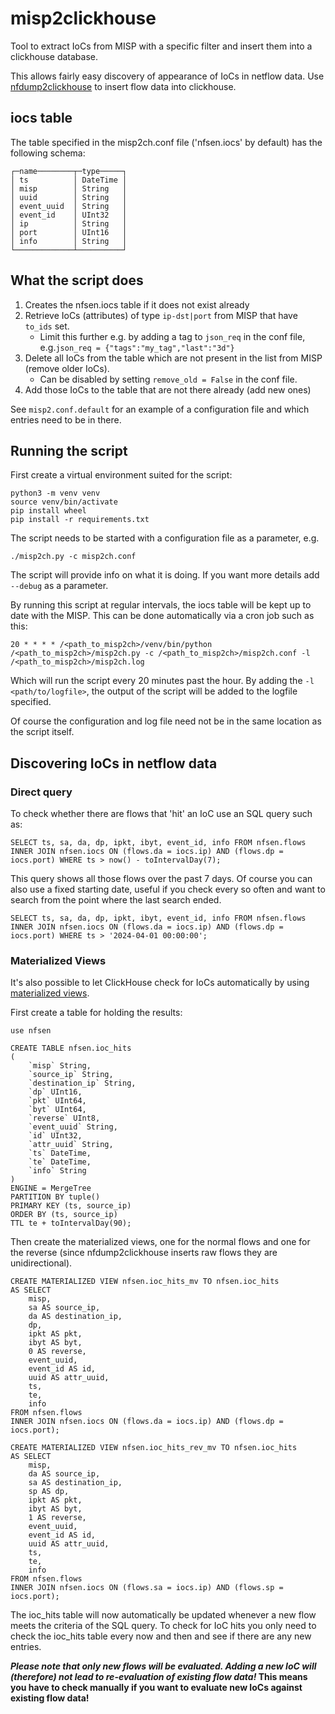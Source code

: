 # misp2clickhouse

Tool to extract IoCs from MISP with a specific filter and insert them into a clickhouse database.

This allows fairly easy discovery of appearance of IoCs in netflow data. Use [nfdump2clickhouse](https://github.com/poorting/nfdump2clickhouse) to insert flow data into clickhouse. 
## iocs table
The table specified in the misp2ch.conf file ('nfsen.iocs' by default) has the following schema:

```
┌─name────────┬─type─────┐
│ ts          │ DateTime │
│ misp        │ String   │
│ uuid        │ String   │
│ event_uuid  │ String   │
│ event_id    │ UInt32   │
│ ip          │ String   │
│ port        │ UInt16   │
│ info        │ String   │
└─────────────┴──────────┘
```
## What the script does

1. Creates the nfsen.iocs table if it does not exist already
2. Retrieve IoCs (attributes) of type `ip-dst|port` from MISP that have `to_ids` set. 
   - Limit this further e.g. by adding a tag to `json_req` in the conf file, e.g.`json_req = {"tags":"my_tag","last":"3d"}`
4. Delete all IoCs from the table which are not present in the  list from MISP (remove older IoCs).
   - Can be disabled by setting `remove_old = False` in the conf file.
5. Add those IoCs to the table that are not there already (add new ones)

See `misp2.conf.default` for an example of a configuration file and which entries need to be in there.

## Running the script
First create a virtual environment suited for the script:
```
python3 -m venv venv
source venv/bin/activate
pip install wheel
pip install -r requirements.txt
```
The script needs to be started with a configuration file as a parameter, e.g.
```
./misp2ch.py -c misp2ch.conf
```
The script will provide info on what it is doing. If you want more details add `--debug` as a parameter.


By running this script at regular intervals, the iocs table will be kept up to date with the MISP. This can be done automatically via a cron job such as this:

```
20 * * * * /<path_to_misp2ch>/venv/bin/python /<path_to_misp2ch>/misp2ch.py -c /<path_to_misp2ch>/misp2ch.conf -l /<path_to_misp2ch>/misp2ch.log
```
Which will run the script every 20 minutes past the hour.
By adding the `-l <path/to/logfile>`, the output of the script will be added to the logfile specified.

Of course the configuration and log file need not be in the same location as the script itself.

## Discovering IoCs in netflow data

### Direct query
To check whether there are flows that 'hit' an IoC use an SQL query such as:

```
SELECT ts, sa, da, dp, ipkt, ibyt, event_id, info FROM nfsen.flows INNER JOIN nfsen.iocs ON (flows.da = iocs.ip) AND (flows.dp = iocs.port) WHERE ts > now() - toIntervalDay(7);
```
This query shows all those flows over the past 7 days. Of course you can also use a fixed starting date, useful if you check every so often and want to search from the point where the last search ended.

```
SELECT ts, sa, da, dp, ipkt, ibyt, event_id, info FROM nfsen.flows INNER JOIN nfsen.iocs ON (flows.da = iocs.ip) AND (flows.dp = iocs.port) WHERE ts > '2024-04-01 00:00:00';
```
### Materialized Views

It's also possible to let ClickHouse check for IoCs automatically by using [materialized views](https://clickhouse.com/docs/en/guides/developer/cascading-materialized-views).

First create a table for holding the results:
```
use nfsen

CREATE TABLE nfsen.ioc_hits
(
    `misp` String,
    `source_ip` String,
    `destination_ip` String,
    `dp` UInt16,
    `pkt` UInt64,
    `byt` UInt64,
    `reverse` UInt8,
    `event_uuid` String,
    `id` UInt32,
    `attr_uuid` String,
    `ts` DateTime,
    `te` DateTime,
    `info` String
)
ENGINE = MergeTree
PARTITION BY tuple()
PRIMARY KEY (ts, source_ip)
ORDER BY (ts, source_ip)
TTL te + toIntervalDay(90);
```

Then create the materialized views, one for the normal flows and one for the reverse (since nfdump2clickhouse inserts raw flows they are unidirectional).

```
CREATE MATERIALIZED VIEW nfsen.ioc_hits_mv TO nfsen.ioc_hits
AS SELECT
    misp,
    sa AS source_ip,
    da AS destination_ip,
    dp,
    ipkt AS pkt,
    ibyt AS byt,
    0 AS reverse,
    event_uuid,
    event_id AS id,
    uuid AS attr_uuid,
    ts,
    te,
    info
FROM nfsen.flows
INNER JOIN nfsen.iocs ON (flows.da = iocs.ip) AND (flows.dp = iocs.port);

CREATE MATERIALIZED VIEW nfsen.ioc_hits_rev_mv TO nfsen.ioc_hits
AS SELECT
    misp,
    da AS source_ip,
    sa AS destination_ip,
    sp AS dp,
    ipkt AS pkt,
    ibyt AS byt,
    1 AS reverse,
    event_uuid,
    event_id AS id,
    uuid AS attr_uuid,
    ts,
    te,
    info
FROM nfsen.flows
INNER JOIN nfsen.iocs ON (flows.sa = iocs.ip) AND (flows.sp = iocs.port);
```

The ioc_hits table will now automatically be updated whenever a new flow meets the criteria of the SQL query.
To check for IoC hits you only need to check the ioc_hits table every now and then and see if there are any new entries.

**_Please note that only new flows will be evaluated. Adding a new IoC will (therefore) not lead to re-evaluation of existing flow data!_ 
This means you have to check manually if you want to evaluate new IoCs against existing flow data!**
